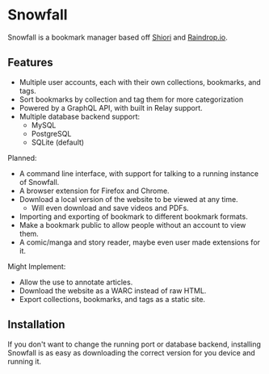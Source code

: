 # Snowfall

Snowfall is a bookmark manager based off [Shiori](https://github.com/RadhiFadlillah/shiori) and [Raindrop.io](https://raindrop.io).

## Features

- Multiple user accounts, each with their own collections, bookmarks, and tags.
- Sort bookmarks by collection and tag them for more categorization
- Powered by a GraphQL API, with built in Relay support.
- Multiple database backend support:
  - MySQL
  - PostgreSQL
  - SQLite (default)

Planned:

- A command line interface, with support for talking to a running instance of Snowfall.
- A browser extension for Firefox and Chrome.
- Download a local version of the website to be viewed at any time.
  - Will even download and save videos and PDFs.
- Importing and exporting of bookmark to different bookmark formats.
- Make a bookmark public to allow people without an account to view them.
- A comic/manga and story reader, maybe even user made extensions for it.

Might Implement:

- Allow the use to annotate articles.
- Download the website as a WARC instead of raw HTML.
- Export collections, bookmarks, and tags as a static site.

## Installation

If you don't want to change the running port or database backend, installing Snowfall is as easy as downloading the correct version for you device and running it.